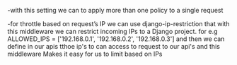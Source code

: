 -with this setting we can to apply more than one policy to a single request


-for throttle based on request’s IP we can use django-ip-restriction that with this middleware we can restrict incoming IPs to a Django project.
for e.g ALLOWED_IPS = ['192.168.0.1', '192.168.0.2', '192.168.0.3']
and then we can define in our apis tthoe ip's to can access to request to our api's and this middleware Makes it easy for us to limit based on IPs

